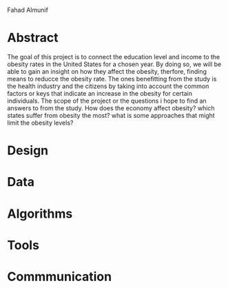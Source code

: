 Fahad Almunif
# Abstract
The goal of this project is to connect the education level and income to the obesity rates in the United States for a chosen year.
By doing so, we will be able to gain an insight on how they affect the obesity, therfore, finding means to reducce the obesity rate.
The ones benefitting from the study is the health industry and the citizens by taking into account the common factors or keys that 
indicate an increase in the obesity for certain individuals.
The scope of the project or the questions i hope to find an answers to from the study. 
How does the economy affect obesity?
which states suffer from obesity the most?
what is some approaches that might limit the obesity levels?
# Design
# Data
# Algorithms
# Tools
# Commmunication
